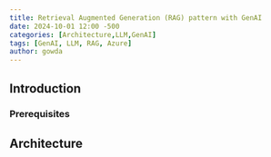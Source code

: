 ```yaml
---
title: Retrieval Augmented Generation (RAG) pattern with GenAI
date: 2024-10-01 12:00 -500
categories: [Architecture,LLM,GenAI]
tags: [GenAI, LLM, RAG, Azure]
author: gowda
---
```


## Introduction

### Prerequisites

## Architecture